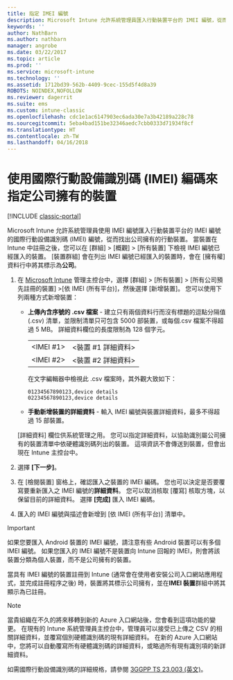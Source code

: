 ```yaml
---
title: 指定 IMEI 編號
description: Microsoft Intune 允許系統管理員匯入行動裝置平台的 IMEI 編號，從而找出公司所擁有的行動裝置
keywords: ''
author: NathBarn
ms.author: nathbarn
manager: angrobe
ms.date: 03/22/2017
ms.topic: article
ms.prod: ''
ms.service: microsoft-intune
ms.technology: ''
ms.assetid: 1712bd39-562b-4409-9cec-155d5f4d8a39
ROBOTS: NOINDEX,NOFOLLOW
ms.reviewer: dagerrit
ms.suite: ems
ms.custom: intune-classic
ms.openlocfilehash: cdc1e1ac6147903ec6ada30e7a3b42189a228c78
ms.sourcegitcommit: 5eba4bad151be32346aedc7cbb0333d71934f8cf
ms.translationtype: HT
ms.contentlocale: zh-TW
ms.lasthandoff: 04/16/2018
---
```

# <a name="specify-corporate-owned-devices-with-international-mobile-equipment-identity-imei-numbers"></a>使用國際行動設備識別碼 (IMEI) 編碼來指定公司擁有的裝置

[!INCLUDE [classic-portal](../includes/classic-portal.md)]

Microsoft Intune 允許系統管理員使用 IMEI 編號匯入行動裝置平台的 IMEI 編號的國際行動設備識別碼 (IMEI) 編號，從而找出公司擁有的行動裝置。 當裝置在 Intune 中註冊之後，您可以在 [群組]  >  [概觀]  >  [所有裝置] 下檢視 IMEI 編號已經匯入的裝置。 [裝置群組] 會在列出 IMEI 編號已經匯入的裝置時，會在 [擁有權] 資料行中將其標示為**公司**。

1. 在 [Microsoft Intune](https://manage.microsoft.com) 管理主控台中，選擇 [群組] &gt; [所有裝置] &gt; [所有公司預先註冊的裝置] &gt;[依 IMEI (所有平台)]，然後選擇 [新增裝置]。 您可以使用下列兩種方式新增裝置：

   - **上傳內含序號的 .csv 檔案** - 建立只有兩個資料行而沒有標題的逗點分隔值 (.csv) 清單，並限制清單只可包含 5000 部裝置，或每個.csv 檔案不得超過 5 MB。 詳細資料欄位的長度限制為 128 個字元。 


     |                 |                           |
     |-----------------|---------------------------|
     | &lt;IMEI #1&gt; | &lt;裝置 #1 詳細資料&gt; |
     | &lt;IMEI #2&gt; | &lt;裝置 #2 詳細資料&gt; |

     在文字編輯器中檢視此 .csv 檔案時，其外觀大致如下：

     ```
     01234567890123,device details
     02234567890123,device details
     ```

   - **手動新增裝置的詳細資料** - 輸入 IMEI 編號與裝置詳細資料，最多不得超過 15 部裝置。

   [詳細資料] 欄位供系統管理之用。 您可以指定詳細資料，以協助識別屬公司擁有的裝置清單中依硬體識別碼列出的裝置。 這項資訊不會傳送到裝置，但會出現在 Intune 主控台中。

2. 選擇 **[下一步]**。
3. 在 [檢閱裝置] 窗格上，確認匯入之裝置的 IMEI 編碼。 您也可以決定是否要覆寫要重新匯入之 IMEI 編號的**詳細資料**。 您可以取消核取 [覆寫] 核取方塊，以保留目前的詳細資料。 選擇 **[完成]** 匯入 IMEI 編碼。
4. 匯入的 IMEI 編號與描述會新增到 [依 IMEI (所有平台)] 清單中。

> [!IMPORTANT]
> 如果您要匯入 Android 裝置的 IMEI 編號，請注意有些 Android 裝置可以有多個 IMEI 編號。 如果您匯入的 IMEI 編號不是裝置向 Intune 回報的 IMEI，則會將該裝置分類為個人裝置，而不是公司擁有的裝置。

當具有 IMEI 編號的裝置註冊到 Intune (通常會在使用者安裝公司入口網站應用程式，並完成註冊程序之後) 時，裝置將其標示公司擁有，並在**IMEI 裝置**群組中將其顯示為已註冊。

>[!NOTE]
> 當貴組織在不久的將來移轉到新的 Azure 入口網站後，您會看到這項功能的變更。 在現有的 Intune 系統管理員主控台中，管理員可以接受已上傳之 CSV 的相關詳細資料，並覆寫個別硬體識別碼的現有詳細資料。 在新的 Azure 入口網站中，您將可以自動覆寫所有硬體識別碼的詳細資料，或略過所有現有識別項的新詳細資料。

如需國際行動設備識別碼的詳細規格，請參閱 [3GGPP TS 23.003 (英文)](https://portal.3gpp.org/desktopmodules/Specifications/SpecificationDetails.aspx?specificationId=729)。
